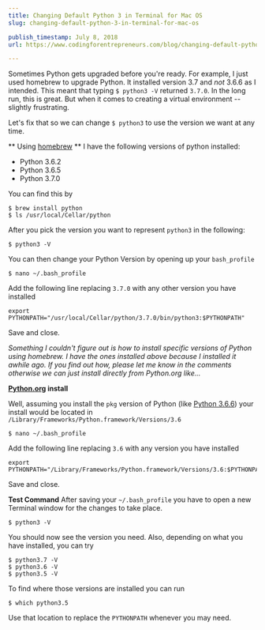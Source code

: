 ```yaml
---
title: Changing Default Python 3 in Terminal for Mac OS
slug: changing-default-python-3-in-terminal-for-mac-os

publish_timestamp: July 8, 2018
url: https://www.codingforentrepreneurs.com/blog/changing-default-python-3-in-terminal-for-mac-os/

---
```



Sometimes Python gets upgraded before you're ready. For example, I just used homebrew to upgrade Python. It installed version 3.7 and *not* 3.6.6 as I intended. This meant that typing `$ python3 -V` returned `3.7.0`. In the long run, this is great. But when it comes to creating a virtual environment -- slightly frustrating.

Let's fix that so we can change `$ python3` to use the version we want at any time.

** Using [homebrew](https://brew.sh) **
I have the following versions of python installed:

- Python 3.6.2
- Python 3.6.5
- Python 3.7.0

You can find this by

```
$ brew install python
$ ls /usr/local/Cellar/python
```

After you pick the version you want to represent `python3` in the following:

```
$ python3 -V
```


You can then change your Python Version by opening up your `bash_profile`
```
$ nano ~/.bash_profile
```

Add the following line replacing `3.7.0` with any other version you have installed
```
export PYTHONPATH="/usr/local/Cellar/python/3.7.0/bin/python3:$PYTHONPATH"
```
Save and close.

*Something I couldn't figure out is how to install specific versions of Python using homebrew. I have the ones installed above because I installed it awhile ago. If you find out how, please let me know in the comments otherwise we can just install directly from Python.org like...*

**[Python.org](https://python.org) install**

Well, assuming you install the `pkg` version of Python (like [Python 3.6.6](https://www.python.org/downloads/release/python-366/)) your install would be located in `/Library/Frameworks/Python.framework/Versions/3.6`


```
$ nano ~/.bash_profile
```

Add the following line replacing `3.6` with any version you have installed
```
export PYTHONPATH="/Library/Frameworks/Python.framework/Versions/3.6:$PYTHONPATH"
```
Save and close.


**Test Command**
After saving your `~/.bash_profile` you have to open a new Terminal window for the changes to take place.

```
$ python3 -V
```

You should now see the version you need. Also, depending on what you have installed, you can try

```
$ python3.7 -V
$ python3.6 -V
$ python3.5 -V
```

To find where those versions are installed you can run
```
$ which python3.5
```
Use that location to replace the `PYTHONPATH` whenever you may need.
